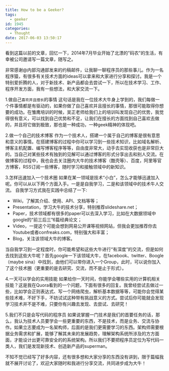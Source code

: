 ```yaml
---
title: How to be a Geeker?
tags:
  - geeker
id: 1945
categories:
  - Thought
date: 2017-06-03 13:50:17
---
```


看到这篇以前的文章，回忆一下，2014年7月毕业开始了北漂的"码农"的生活，有幸被公司邀请写一篇文章，随写之。

非常感谢@内部沟通部发来的约稿邮件，让我聊一聊程序员的那些事儿。作为一名程序猿，有很多有关技术方面的ideas可以拿来和大家进行分享和探讨。我是一个特别爱折腾的人，对于新技术、新产品都会去尝试一下，所以在技术学习、工作、程序开发方面，我有一些想法，和大家交流一下。

1.做自己`喜欢并且擅长`的事情
这句话是我在一位技术大牛身上学到的，我们每做一个件事情都是有驱动的，如果你做了自己喜欢并且擅长的事情，那很可能取得你想要的成功。在雏鹰培训的时候，吴正老师给我们上的培训叫发现自己的优势，我觉得很有意义，可以找到自己优势和不足，让我们在擅长的方面找到自己喜欢去做的，并且将它做到极致，那也是一种成功，一种geek精神的体现吧。

2.做一个自己的技术博客
作为一个技术人，搭建一个属于自己的博客是很有意思和意义的事情。在搭建博客的过程中你可以学习到一些技术知识，比如域名解析、博客主机配置、编写博客程序等等，自由度非常大，动手去实现收获也是非常巨大的。当自己对某些技术有独到的见解可以通过博客的形式分享出去和别人交流。在做博客的过程中，我也会去关注圈内大牛的技术博客（酷壳等）、百度，阿里等官方博客，RSS订阅一些博客，随时学习和接触领域中的新知识。

3.怎样迅速加入一个技术圈
如果在某一领域是技术“小白”，怎么才能够迅速加入呢。你可以从以下两个方面入手。一是是自我学习，二是和该领域中的技术牛人交流。
自我学习方式我在实践中总结了一下:

*   Wiki，了解其介绍、使用、API、文档等等；
*   Presentation，学习大牛的技术分享，特别推荐slideshare.net；
*   Paper，技术领域都有很多的paper可以去深入学习，比如在大数据领域中google的“前三后三”6篇经典论文；
*   Video，一提这个可能会想到网易公开课等视频网站，但我会更加推荐你去Youtube或者confreaks.com，特别强大和丰富；
*   Blog，关注该领域大牛的博客。

当自我学习到一定程度时，你可能希望和这些大牛进行“有深度”的交流，但是如何去找到这些大牛呢？首先google一下该领域大牛，在facebook、twitter、Boogle（maybe sina）中找到，由他们可以带你进入一个Group，此时，可以说你加入了这个技术圈（更重要的是去研究、交流，而不是止于形式）。

4.一天可以学会的实用技能
如果给你一天时间，你能学会哪些实用的计算机相关技能？这是我在Quora看到的一个问题，下面有很多的回复。我曾经尝试去做过一些，比如学会正则表达式、写一个网络爬虫，解析基本数据等等，可能你会觉得某些技术难，不好下手，不妨试试这种带有挑战意义的方式。尝试后你可能就会发现学习技术并不是不难，只要你有兴趣去发现、去尝试、去研究！

5.我们不只是会写代码的程序员
如果说掌握一门技术是我们的首要任务的话，那么，我认为技术人员要学会一些更重要的东西，不是技术，而是业务、交流与协作。如果立志要成为一名架构师，后面的是我们更需要学习的东西。架构师需要根据业务需求和扩展，能够了解其未来的发展趋势，理解架构系统所涉及的方方面面，才能设计出更可靠安全的的系统架构。所以我们不要把程序员定位为写代码一类人，我们是发现新技术、创造新产品的superman。

不知不觉已经写了好多内容，还有很多想和大家分享的东西没有讲到，限于篇幅我就不展开讨论了，欢迎大家随时和我进行分享交流，共同进步成为大牛！